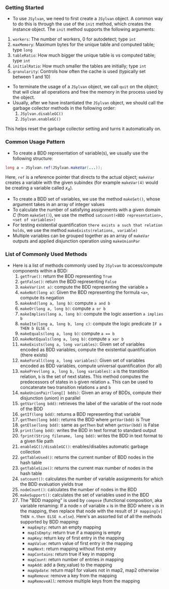 ### Getting Started
- To use `JSylvan`, we need to first create a `JSylvan` object. A common way to do this is through the use of the `init` method, which creates the instance object. The `init` method supports the following arguments:
1. `workers`: The number of workers, 0 for autodetect; type `int`
2. `maxMemory`: Maximum bytes for the unique table and computed table; type `long`
3. `tableRatio`: How much bigger the unique table is vs computed table; type `int`
4. `initialRatio`: How much smaller the tables are initially; type `int`
5. `granularity`: Controls how often the cache is used (typically set between 1 and 10)

- To terminate the usage of a `JSylvan` object, we call `quit` on the object; that will clear all operations and free the memory in the process used by the object.
- Usually, after we have instantiated the `JSylvan` object, we should call the garbage collector methods in the following order:
    1. `JSylvan.disableGC()`
    2. `JSylvan.enableGC()`

This helps reset the garbage collector setting and turns it automatically on.
### Common Usage Pattern
- To create a BDD representation of variable(s), we usually use the following structure:
```java
long a = JSylvan.ref(JSylvan.makeVar(...));
```
Here, `ref` is a reference pointer that directs to the actual object; `makeVar` creates a variable with the given subindex (for example `makeVar(4)` would be creating a variable called $x_4$).

- To create a BDD set of variables, we use the method `makeSet()`, whose argument takes in an array of integer values
- To calculate the number of satisfying assignments with a given domain $C$ (from `makeSet()`), we use the method `satcount(<BDD representation>, <set of variables>)`
- For testing existential quantification `there exists a such that relation holds`, we use the method `makeExists(relations, variable)`
- Multiple variables can be grouped together as an array of `makeVar` outputs and applied disjunction operation using `makeUnionPar`

### List of Commonly Used Methods
- Here is a list of methods commonly used by `JSylvan` to access/compute components within a BDD:
  1. `getTrue()`: return the BDD representing `True`
  2. `getFalse()`: return the BDD representing `False`
  3. `makeVar(int a)`: compute the BDD representing the variable `a`
  4. `makeNot(long a)`: Given the BDD representing the formula `<a>`, compute its negation
  5. `makeAnd(long a, long b)`: compute `a and b`
  6. `makeOr(long a, long b)`: compute `a or b`
  7. `makeImplies(long a, long b)`: compute the logic assertion `a implies b`
  8. `makeIte(long a, long b, long c)`: compute the logic predicate `IF a THEN b ELSE c`
  9. `makeEquals(long a, long b)`: compute `a == b`
  10. `makeNotEquals(long a, long b)`: compute `a xor b`
  11. `makeExists(long a, long variables)`: Given set of variables encoded as BDD variables, compute the existential quantification (there exists)
  12. `makeForall(long a, long variables)`: Given set of variables encoded as BDD variables, compute universal quantification (for all)
  13. `makePrev(long a, long b, long variables)`: `a` is the transition relation, `b` is the set of next states. This method computes the predecessors of states in `b` given relation `a`. This can be used to concatenate two transition relations `a` and `b`
  14. `makeUnionPair(long[] bdds)`: Given an array of BDDs, compute their disjunction (union) in parallel
  15. `getVar(long bdd)`: retrieves the label of the variable of the root node of the BDD
  16. `getIf(long bdd)`: returns a BDD representing that variable
  17. `getThen(long bdd)`: returns the BDD where `getVar(bdd)` is True
  18. `getElse(long bdd)`: same as `getThen` but when `getVar(bdd)` is False
  19. `print(long bdd)`: writes the BDD in text format to standard output
  20. `fprint(String filename, long bdd)`: writes the BDD in text format to a given file path
  21. `enableGC()/disableGC()`: enables/disables automatic garbage collection
  22. `getTableUsed()`: returns the current number of BDD nodes in the hash table
  23. `getTableSize()`: returns the current max number of nodes in the hash table
  24. `satcount()`: calculates the number of variable assignments for which the BDD evaluation yields true
  25. `nodeCount()`: calculates the number of nodes in the BDD
  26. `makeSupport()`: calculates the set of variables used in the BDD
  27. The "BDD mapping" is used by `compose` (functional composition, aka variable renaming: If a node `n` of variable `x` is in the BDD where `x` is in the mapping, then replace that node with the result of `IF mapping[v] THEN n.then ELSE n.else`). Here's an assorted list of all the methods supported by BDD mapping:
        - `mapEmpty`: return an empty mapping 
        - `mapIsEmpty`: return true if a mapping is empty
        - `mapKey`: return key of first entry in the mapping
        - `mapValue`: return value of first entry in the mapping
        - `mapNext`: return mapping without first entry
        - `mapContains`: return true if key in mapping
        - `mapCount`: return number of entries in mapping
        - `mapAdd`: add a (key,value) to the mapping
        - `mapUpdate`: return map1 for values not in map2, map2 otherwise
        - `mapRemove`: remove a key from the mapping
        - `mapRemoveAll`: remove multiple keys from the mapping


